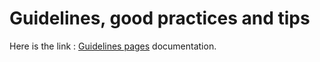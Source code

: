 # Guidelines, good practices and tips
Here is the link : [Guidelines pages](https://ceramic-blue-tim.github.io/Guidelines/) documentation.